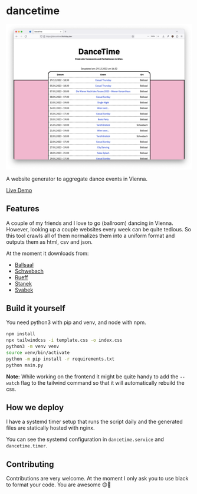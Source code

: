 # dancetime 

![screenshot](screenshot.png)

A website generator to aggregate dance events in Vienna.

[Live Demo](https://dancetime.flofriday.dev/)

## Features 

A couple of my friends and I love to go (ballroom) dancing in Vienna. However, 
looking up a couple websites every week can be quite tedious. So this tool
crawls all of them normalizes them into a uniform format and outputs them as 
html, csv and json.

At the moment it downloads from:
- [Ballsaal](https://www.ballsaal.at/termine_tickets/?no_cache=1)
- [Schwebach](https://schwebach.at/events/)
- [Rueff](https://tanzschulerueff.at/)
- [Stanek](https://tanzschulestanek.at/)
- [Svabek](https://tanzschulewien.at/)

## Build it yourself

You need python3 with pip and venv, and node with npm.

```bash
npm install
npx tailwindcss -i template.css -o index.css
python3 -m venv venv
source venv/bin/activate
python -m pip install -r requirements.txt
python main.py
```

**Note:** While working on the frontend it might be quite handy to add the
`--watch` flag to the tailwind command so that it will automatically rebuild the 
css.

## How we deploy

I have a systemd timer setup that runs the script daily and the generated files 
are statically hosted with nginx.

You can see the systemd configuration in `dancetime.service` and 
`dancetime.timer`.

## Contributing

Contributions are very welcome. At the moment I only ask you to use black to 
format your code. You are awesome 😊🎉